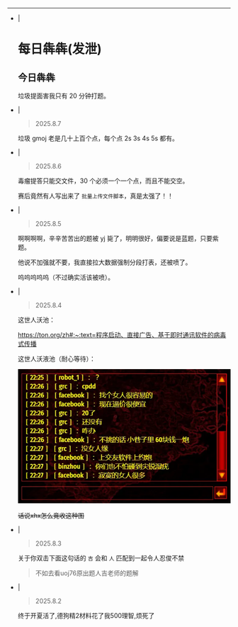 ---
- |
    # 每日犇犇(发泄)

    ## 今日犇犇

    垃圾提面害我只有 $20$ 分钟打题。

- |

    > 2025.8.7

    垃圾 gmoj 老是几十上百个点，每个点 2s 3s 4s 5s 都有。

- |

    > 2025.8.6

    毒瘤提答只能交文件，$30$ 个必须一个一个点，而且不能交空。

    赛后竟然有人写出来了 `批量上传文件脚本`，真是太强了！！

- |

    > 2025.8.5

    啊啊啊啊，辛辛苦苦出的题被 yj 毙了，明明很好，偏要说是蓝题，只要紫题。

    他说不加强就不要，我直接拉大数据强制分段打表，还被喷了。

    呜呜呜呜呜（不过确实活该被喷）。

- |

    > 2025.8.4

    这世人沃池：

    <https://ton.org/zh#:~:text=程序启动、直接广告、基于即时通讯软件的病毒式传播>

    
    这世人沃液池（耐心等待）：

    ![](/image/wreak1.webp)

    ~~话说xhx怎么竟收这种图~~

- |

    > 2025.8.3

    关于你双击下面这句话的 `吉` 会和 `人` 匹配到一起令人忍俊不禁

    > 不如去看uoj76原出题人吉老师的题解

- |

    > 2025.8.2

    终于开夏活了,德狗精2材料花了我500理智,烦死了
